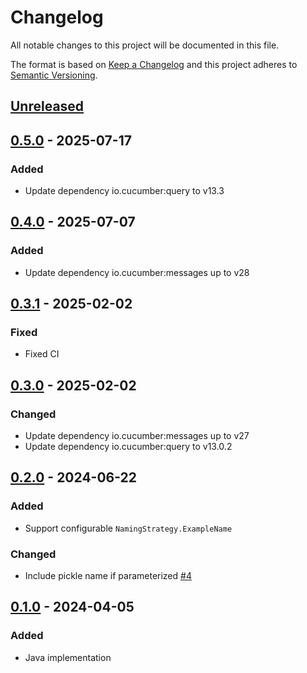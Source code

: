 # Changelog

All notable changes to this project will be documented in this file.

The format is based on [Keep a Changelog](https://keepachangelog.com/en/1.0.0/)
and this project adheres to [Semantic Versioning](https://semver.org/spec/v2.0.0.html).

## [Unreleased]

## [0.5.0] - 2025-07-17
### Added
- Update dependency io.cucumber:query to v13.3

## [0.4.0] - 2025-07-07
### Added
- Update dependency io.cucumber:messages up to v28

## [0.3.1] - 2025-02-02
### Fixed
- Fixed CI

## [0.3.0] - 2025-02-02
### Changed
- Update dependency io.cucumber:messages up to v27
- Update dependency io.cucumber:query to v13.0.2

## [0.2.0] - 2024-06-22
### Added
- Support configurable `NamingStrategy.ExampleName`

### Changed
- Include pickle name if parameterized [#4](https://github.com/cucumber/testng-xml-formatter/pull/4)

## [0.1.0] - 2024-04-05
### Added
- Java implementation

[Unreleased]: https://github.com/cucumber/testng-xml-formatter/compare/v0.5.0...HEAD
[0.5.0]: https://github.com/cucumber/testng-xml-formatter/compare/v0.4.0...v0.5.0
[0.4.0]: https://github.com/cucumber/testng-xml-formatter/compare/v0.3.1...v0.4.0
[0.3.1]: https://github.com/cucumber/testng-xml-formatter/compare/v0.3.0...v0.3.1
[0.3.0]: https://github.com/cucumber/testng-xml-formatter/compare/v0.2.0...v0.3.0
[0.2.0]: https://github.com/cucumber/testng-xml-formatter/compare/v0.1.0...v0.2.0
[0.1.0]: https://github.com/cucumber/testng-xml-formatter/compare/84ab54710362cbbfa1545d092fd4c9d0e69f74cf...v0.1.0
